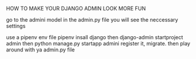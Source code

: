 HOW TO MAKE YOUR DJANGO ADMIN LOOK MORE FUN

go to the admini model
in the admin.py file 
you will see the neccessary settings

use a pipenv env file
pipenv insall django
then django-admin startproject admin
then python manage.py startapp admini
register it, migrate. then play around with ya admin.py file